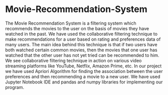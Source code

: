 # Movie-Recommendation-System
The Movie Recommendation System is a filtering system which recommends the movies to the user on the basis of movies they have watched in the past.
We have used the collaborative filtering technique to make recommendations for a user based on rating and preferences data of many users. The main idea behind this technique is that if two users have both watched certain common movies, then the movies that one user has watched that the other user has not yet tried can be recommended to him. We see collaborative filtering technique in action on various video streaming platforms like YouTube, Netflix, Amazon Prime, etc. 
In our project we have used Apriori Algorithm for finding the association between the user preferences and then recommending a movie to a new user. 
We have used Jupyter Notebook IDE and pandas and numpy libraries for implementing our program.
